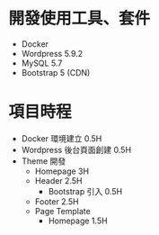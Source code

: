 # 開發使用工具、套件
+ Docker
+ Wordpress 5.9.2
+ MySQL 5.7
+ Bootstrap 5 (CDN)

# 項目時程
+ Docker 環境建立  0.5H
+ Wordpress 後台頁面創建 0.5H
+ Theme 開發
   + Homepage 3H
   + Header 2.5H 
      + Bootstrap 引入 0.5H
   + Footer 2.5H
   + Page Template
      + Homepage 1.5H